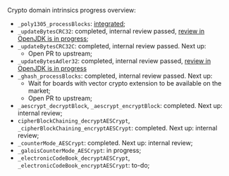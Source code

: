 Crypto domain intrinsics progress overview:
- `_poly1305_processBlocks`: [integrated](https://github.com/openjdk/jdk/pull/16417);
- `_updateBytesCRC32`: completed, internal review passed, [review in OpenJDK is in progress](https://github.com/openjdk/jdk/pull/17046);
- `_updateBytesCRC32C`: completed, internal review passed. Next up:
    - Open PR to upstream;
- `_updateBytesAdler32`: completed, internal review passed, [review in OpenJDK is in progress](https://github.com/openjdk/jdk/pull/18382)
- `_ghash_processBlocks`: completed, internal review passed. Next up:
    - Wait for boards with vector crypto extension to be available on the market;
    - Open PR to upstream;
- `_aescrypt_decryptBlock`, `_aescrypt_encryptBlock`: completed. Next up: internal review;
- `cipherBlockChaining_decryptAESCrypt`, `_cipherBlockChaining_encryptAESCrypt`: completed. Next up: internal review;
- `_counterMode_AESCrypt`: completed. Next up: internal review;
- `_galoisCounterMode_AESCrypt`: in progress;
- `_electronicCodeBook_decryptAESCrypt`, `_electronicCodeBook_encryptAESCrypt`: to-do;